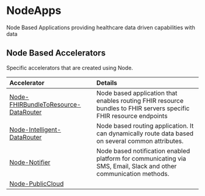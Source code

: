 # NodeApps
Node Based Applications providing healthcare data driven capabilities with data

## Node Based Accelerators
Specific accelerators that are created using Node.

| Accelerator                                                                                                                          | Details                                                                                                            |
|:-------------------------------------------------------------------------------------------------------------------------------------|:-------------------------------------------------------------------------------------------------------------------| 
| [Node-FHIRBundleToResource-DataRouter](https://github.com/HC-Connexxus-Apps/NodeApps/tree/main/Node-FHIRBundleToResource-DataRouter) | Node based application that enables routing FHIR resource bundles to FHIR servers specific FHIR resource endpoints |
| [Node-Intelligent-DataRouter](https://github.com/HC-Connexxus-Apps/NodeApps/tree/main/Node-Intelligent-DataRouter)                   | Node based routing application. It can dynamically route data based on several common attributes.                  |
| [Node-Notifier](https://github.com/HC-Connexxus-Apps/tree/main/NodeApps/Node-Notifier)                                               | Node based notification enabled platform for communicating via SMS, Email, Slack and other communication methods.  |
| [Node-PublicCloud](https://github.com/HC-Connexxus-Apps/tree/main/NodeApps/Node-PublicCloud)                                                   
